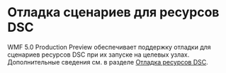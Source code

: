 # Отладка сценариев для ресурсов DSC
WMF 5.0 Production Preview обеспечивает поддержку отладки для сценариев ресурсов DSC при их запуске на целевых узлах. Дополнительные сведения см. в разделе [Отладка ресурсов DSC](https://msdn.microsoft.com/powershell/dsc/debugresource).

<!--HONumber=Jul16_HO1-->


